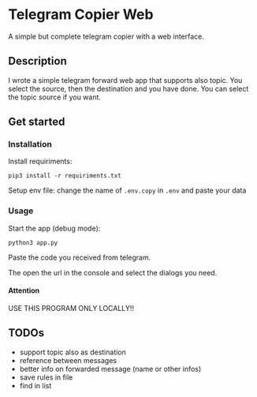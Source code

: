 # Telegram Copier Web

A simple but complete telegram copier with a web interface.

## Description

I wrote a simple telegram forward web app that supports also topic.
You select the source, then the destination and you have done. You can select the topic source if you want.

## Get started

### Installation

Install requiriments:

```shell
pip3 install -r requiriments.txt
```

Setup env file:
change the name of `.env.copy` in `.env` and paste your data

### Usage

Start the app (debug mode):
```shell
python3 app.py
```

Paste the code you received from telegram.

The open the url in the console and select the dialogs you need.

#### Attention

USE THIS PROGRAM ONLY LOCALLY!!

## TODOs

- support topic also as destination
- reference between messages
- better info on forwarded message (name or other infos)
- save rules in file
- find in list